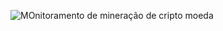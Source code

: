 ![MOnitoramento de mineração de cripto moeda](https://user-images.githubusercontent.com/70453945/108508759-0be53480-729b-11eb-90d8-d3658da44934.png)
